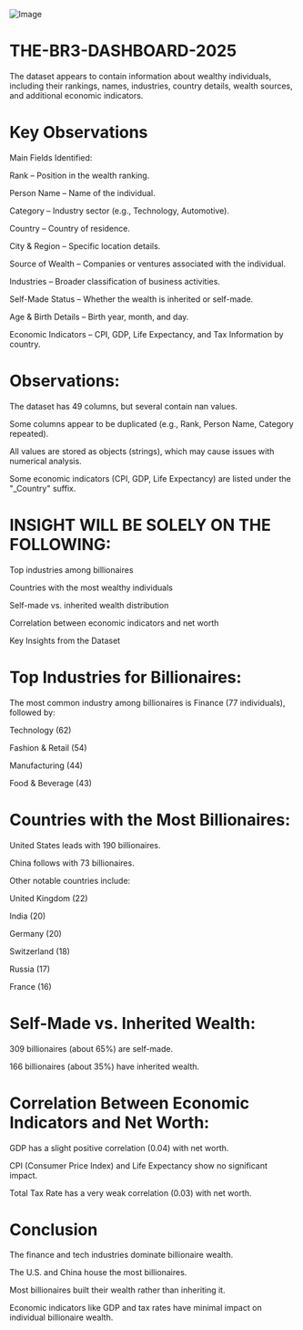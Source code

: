 ![Image](https://github.com/user-attachments/assets/c5a007da-fc22-4168-a873-2ca1d1c29c14)[](url)

# THE-BR3-DASHBOARD-2025
The dataset appears to contain information about wealthy individuals, including their rankings, names, industries, country details, wealth sources, and additional economic indicators.
# Key Observations
Main Fields Identified:

Rank – Position in the wealth ranking.

Person Name – Name of the individual.

Category – Industry sector (e.g., Technology, Automotive).

Country – Country of residence.

City & Region – Specific location details.

Source of Wealth – Companies or ventures associated with the individual.

Industries – Broader classification of business activities.

Self-Made Status – Whether the wealth is inherited or self-made.

Age & Birth Details – Birth year, month, and day.

Economic Indicators – CPI, GDP, Life Expectancy, and Tax Information by country.

# Observations:
The dataset has 49 columns, but several contain nan values.

Some columns appear to be duplicated (e.g., Rank, Person Name, Category repeated).

All values are stored as objects (strings), which may cause issues with numerical analysis.

Some economic indicators (CPI, GDP, Life Expectancy) are listed under the "_Country" suffix.

# INSIGHT WILL BE SOLELY ON THE FOLLOWING:

Top industries among billionaires

Countries with the most wealthy individuals

Self-made vs. inherited wealth distribution

Correlation between economic indicators and net worth

Key Insights from the Dataset

# Top Industries for Billionaires:

The most common industry among billionaires is Finance (77 individuals), followed by:

Technology (62)

Fashion & Retail (54)

Manufacturing (44)

Food & Beverage (43)

# Countries with the Most Billionaires:

United States leads with 190 billionaires.

China follows with 73 billionaires.

Other notable countries include:

United Kingdom (22)

India (20)

Germany (20)

Switzerland (18)

Russia (17)

France (16)

# Self-Made vs. Inherited Wealth:

309 billionaires (about 65%) are self-made.

166 billionaires (about 35%) have inherited wealth.

# Correlation Between Economic Indicators and Net Worth:

GDP has a slight positive correlation (0.04) with net worth.

CPI (Consumer Price Index) and Life Expectancy show no significant impact.

Total Tax Rate has a very weak correlation (0.03) with net worth.

# Conclusion
The finance and tech industries dominate billionaire wealth.



The U.S. and China house the most billionaires.

Most billionaires built their wealth rather than inheriting it.

Economic indicators like GDP and tax rates have minimal impact on individual billionaire wealth.
